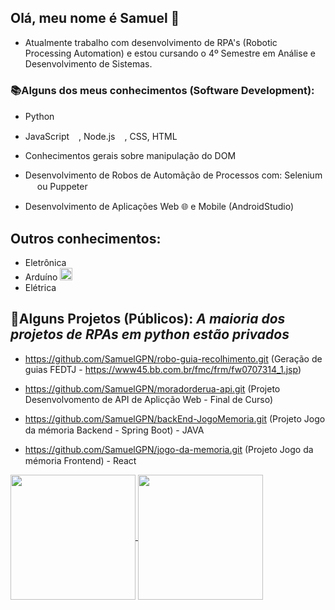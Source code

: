 ## Olá, meu nome é Samuel 👋
- Atualmente trabalho com desenvolvimento de RPA's (Robotic Processing Automation) e estou cursando o 4º Semestre em Análise e Desenvolvimento de Sistemas.



### 📚Alguns dos meus conhecimentos (Software Development):
- Python <img width=15 heigth=15 src="https://cdn.jsdelivr.net/gh/devicons/devicon@latest/icons/python/python-original.svg" /> 
- JavaScript<img width=15 heigth=15 src="https://cdn.jsdelivr.net/gh/devicons/devicon@latest/icons/javascript/javascript-original.svg" />,
 Node.js<img width=15 heigth=15 src="https://cdn.jsdelivr.net/gh/devicons/devicon@latest/icons/nodejs/nodejs-original.svg" />, CSS, HTML
- Conhecimentos gerais sobre manipulação do DOM
- Desenvolvimento de Robos de Automãção de Processos com: Selenium<img width=15 heigth=15 src="https://cdn.jsdelivr.net/gh/devicons/devicon@latest/icons/selenium/selenium-original.svg" />
           ou Puppeter<img width=15 heigth=15 src="https://cdn.jsdelivr.net/gh/devicons/devicon@latest/icons/puppeteer/puppeteer-original.svg" />
          
- Desenvolvimento de Aplicações Web 🌐 e Mobile (AndroidStudio) <img width=15 heigth=15 src="https://cdn.jsdelivr.net/gh/devicons/devicon@latest/icons/androidstudio/androidstudio-original.svg" />
          
  
## Outros conhecimentos:
- Eletrônica
- Arduíno <img  width=20 heigth=20 src="https://cdn.jsdelivr.net/gh/devicons/devicon@latest/icons/arduino/arduino-original-wordmark.svg" />          
- Elétrica

## 🎯Alguns Projetos (Públicos): *A maioria dos projetos de RPAs em python estão privados*
- https://github.com/SamuelGPN/robo-guia-recolhimento.git (Geração de guias FEDTJ - https://www45.bb.com.br/fmc/frm/fw0707314_1.jsp)
- https://github.com/SamuelGPN/moradorderua-api.git (Projeto Desenvolvomento de API de Aplicção Web  - Final de Curso)
- https://github.com/SamuelGPN/backEnd-JogoMemoria.git (Projeto Jogo da mémoria Backend - Spring Boot) - JAVA <img width=15 heigth=15 src="https://cdn.jsdelivr.net/gh/devicons/devicon@latest/icons/java/java-original.svg" />
          
- https://github.com/SamuelGPN/jogo-da-memoria.git (Projeto Jogo da mémoria Frontend) - React <img width=15 heigth=15 src="https://cdn.jsdelivr.net/gh/devicons/devicon@latest/icons/react/react-original.svg">
          

<a href="https://github.com/SamuelGPN/github-readme-stats">
  <img height=200 align="center" src="https://github-readme-stats.vercel.app/api?username=SamuelGPN&show_icons=true&theme=gruvbox" />
</a>
<a href="https://github.com/SamuelGPN/convoychat">
  <img height=200 align="center" src="https://github-readme-stats.vercel.app/api/top-langs?username=SamuelGPN&show_icons=true&theme=gruvbox&layout=compact&langs_count=8&card_width=320" />
</a>



<!--
**SamuelGPN/SamuelGPN** is a ✨ _special_ ✨ repository because its `README.md` (this file) appears on your GitHub profile.

Here are some ideas to get you started:

- 🔭 I’m currently working on ...
- 🌱 I’m currently learning ...
- 👯 I’m looking to collaborate on ...
- 🤔 I’m looking for help with ...
- 💬 Ask me about ...
- 📫 How to reach me: ...
- 😄 Pronouns: ...
- ⚡ Fun fact: ...
-->
